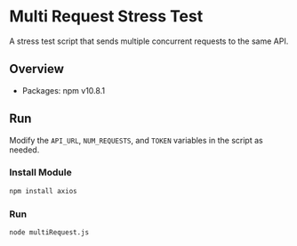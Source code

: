 # Multi Request Stress Test  

A stress test script that sends multiple concurrent requests to the same API.



## Overview  
- Packages: npm v10.8.1  

## Run  
Modify the `API_URL`, `NUM_REQUESTS`, and `TOKEN` variables in the script as needed.

### Install Module  
```bash
npm install axios
```  

### Run  
```bash
node multiRequest.js
```  
